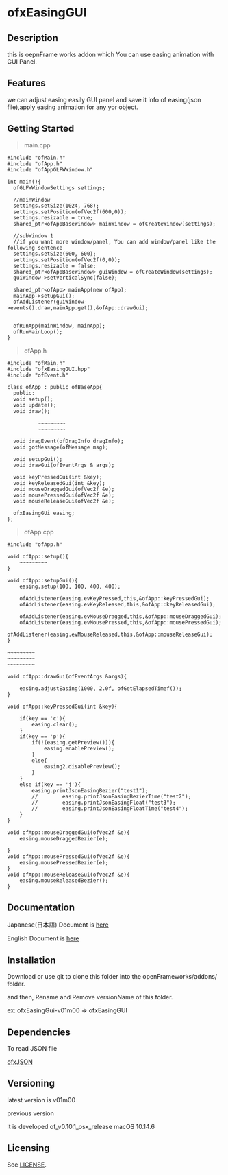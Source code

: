 # ofxEasingGUI

## Description
this is oepnFrame works addon which You can use easing animation with GUI Panel.

## Features
we can adjust easing easily GUI panel and save it info of easing(json file),apply easing animation for any yor object.

## Getting Started
> main.cpp

    #include "ofMain.h"
    #include "ofApp.h"
    #include "ofAppGLFWWindow.h"
    
    int main(){
      ofGLFWWindowSettings settings;

      //mainWindow
      settings.setSize(1024, 768);
      settings.setPosition(ofVec2f(600,0));
      settings.resizable = true;
      shared_ptr<ofAppBaseWindow> mainWindow = ofCreateWindow(settings);

      //subWindow 1
      //if you want more window/panel, You can add window/panel like the following sentence
      settings.setSize(600, 600);
      settings.setPosition(ofVec2f(0,0));
      settings.resizable = false;
      shared_ptr<ofAppBaseWindow> guiWindow = ofCreateWindow(settings);
      guiWindow->setVerticalSync(false);

      shared_ptr<ofApp> mainApp(new ofApp);
      mainApp->setupGui();
      ofAddListener(guiWindow->events().draw,mainApp.get(),&ofApp::drawGui);


      ofRunApp(mainWindow, mainApp);
      ofRunMainLoop();
    }

> ofApp.h

    #include "ofMain.h"
    #include "ofxEasingGUI.hpp"
    #include "ofEvent.h"
    
    class ofApp : public ofBaseApp{
      public:
      void setup();
      void update();
      void draw();
      
              ~~~~~~~~~
              ~~~~~~~~~
              
      void dragEvent(ofDragInfo dragInfo);
      void gotMessage(ofMessage msg);
      
      void setupGui();
      void drawGui(ofEventArgs & args);

      void keyPressedGui(int &key);
      void keyReleasedGui(int &key);
      void mouseDraggedGui(ofVec2f &e);
      void mousePressedGui(ofVec2f &e);
      void mouseReleaseGui(ofVec2f &e);
      
      ofxEasingGUi easing;
    };

> ofApp.cpp

    #include "ofApp.h"
    
    void ofApp::setup(){
        ~~~~~~~~~
    }
    
    void ofApp::setupGui(){
        easing.setup(100, 100, 400, 400);

        ofAddListener(easing.evKeyPressed,this,&ofApp::keyPressedGui);
        ofAddListener(easing.evKeyReleased,this,&ofApp::keyReleasedGui);

        ofAddListener(easing.evMouseDragged,this,&ofApp::mouseDraggedGui);
        ofAddListener(easing.evMousePressed,this,&ofApp::mousePressedGui);
        ofAddListener(easing.evMouseReleased,this,&ofApp::mouseReleaseGui);
    }
    
    ~~~~~~~~~
    ~~~~~~~~~
    ~~~~~~~~~
    
    void ofApp::drawGui(ofEventArgs &args){
    
        easing.adjustEasing(1000, 2.0f, ofGetElapsedTimef());
    }
    
    void ofApp::keyPressedGui(int &key){

        if(key == 'c'){
            easing.clear();
        }
        if(key == 'p'){
            if(!(easing.getPreview())){
                easing.enablePreview();
            }
            else{
                easing2.disablePreview();
            }
        }
        else if(key == 'j'){
            easing.printJsonEasingBezier("test1");
            //        easing.printJsonEasingBezierTime("test2");
            //        easing.printJsonEasingFloat("test3");
            //        easing.printJsonEasingFloatTime("test4");
        }
    }
    
    void ofApp::mouseDraggedGui(ofVec2f &e){
        easing.mouseDraggedBezier(e);

    }
    void ofApp::mousePressedGui(ofVec2f &e){
        easing.mousePressedBezier(e);
    }
    void ofApp::mouseReleaseGui(ofVec2f &e){
        easing.mouseReleasedBezier();
    }

  
## Documentation
Japanese(日本語) Document is [here]()

English Document is [here]()

## Installation
Download or use git to clone this folder into the openFrameworks/addons/ folder.

and then, Rename and Remove versionName of this folder.

ex:
ofxEasingGui-v01m00 => ofxEasingGUI

## Dependencies
To read JSON file

[ofxJSON](https://github.com/jeffcrouse/ofxJSON)


## Versioning
latest version is v01m00

previous version

it is developed of_v0.10.1_osx_release macOS 10.14.6


## Licensing
See [LICENSE](LICENSE).



